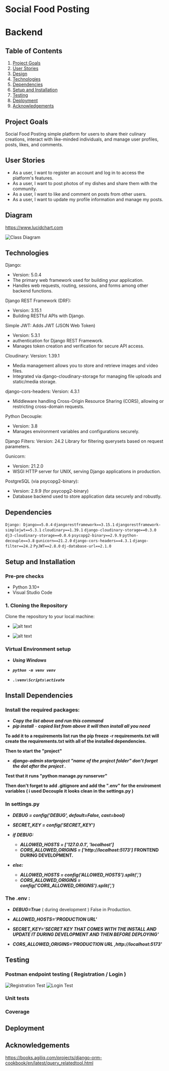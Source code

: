 # Social Food Posting

# Backend

## Table of Contents

1. [Project Goals](#project-goals)
2. [User Stories](#user-stories)
3. [Design](#design)
4. [Technologies](#technologies)
5. [Dependencies](#dependencies)
6. [Setup and Installation](#setup-and-installation)
7. [Testing](#testing)
8. [Deployment](#deployment)
9. [Acknowledgements](#Acknowledgements)

## Project Goals

Social Food Posting simple platform for users to share their culinary creations, interact with like-minded individuals, and manage user profiles, posts, likes, and comments. 

## User Stories

- As a user, I want to register an account and log in to access the platform's features.
- As a user, I want to post photos of my dishes and share them with the community.
- As a user, I want to like and comment on posts from other users.
- As a user, I want to update my profile information and manage my posts.

## Diagram

https://www.lucidchart.com

![Class Diagram](<testingmd/images/Screenshot 2024-05-01 130937.png>)


## Technologies

Django: 
- Version: 5.0.4
- The primary web framework used for building your application.
- Handles web requests, routing, sessions, and forms among other backend functions.


Django REST Framework (DRF):
- Version: 3.15.1
- Building RESTful APIs with Django.


Simple JWT: Adds JWT (JSON Web Token) 
- Version: 5.3.1
- authentication for Django REST Framework.
- Manages token creation and verification for secure API access.


Cloudinary: 
Version: 1.39.1
- Media management allows you to store and retrieve images and video files.
- Integrated via django-cloudinary-storage for managing file uploads and static/media storage.


django-cors-headers: 
Version: 4.3.1
- Middleware handling Cross-Origin Resource Sharing (CORS), allowing or restricting cross-domain requests.


Python Decouple: 
- Version: 3.8
- Manages environment variables and configurations securely.


Django Filters: 
Version: 24.2
Library for filtering querysets based on request parameters.

Gunicorn: 
- Version: 21.2.0
- WSGI HTTP server for UNIX, serving Django applications in production.


PostgreSQL (via psycopg2-binary): 
- Version: 2.9.9 (for psycopg2-binary)
- Database backend used to store application data securely and robustly.


## Dependencies

`Django: Django==5.0.4`
`djangorestframework==3.15.1`
`djangorestframework-simplejwt==5.3.1`
`cloudinary==1.39.1`
`django-cloudinary-storage==0.3.0`
`dj3-cloudinary-storage==0.0.6`
`psycopg2-binary==2.9.9`
`python-decouple==3.8`
`gunicorn==21.2.0`
`django-cors-headers==4.3.1`
`django-filter==24.2`
`PyJWT==2.8.0`
`dj-database-url==2.1.0 `


## Setup and Installation

### Pre-pre checks 
- Python 3.10+
- Visual Studio Code

### 1. Cloning the Repository
Clone the repository to your local machine:
- ![alt text](<testingmd/images/Screenshot 2024-05-01 134745.png>)

- ![alt text](<testingmd/images/Screenshot 2024-05-01 134752.png>)

### Virtual Environment setup 
- ***Using Windows***

- ***`python -m venv venv`***
- ***`.\venv\Scripts\activate`***

## Install Dependencies

### Install the required packages:

- ***Copy the list above and run this command***
- ***pip install*** - ***copied list from above it will then install all you need*** 

**To add it to a requirements list run the pip freeze -r requirements.txt will create the requirements.txt with all of the installed dependencies.** 

**Then to start the "project"**

- ***django-admin startproject "name of the project folder" don't forget the dot after the project .***

**Test that it runs "python manage.py runserver"**

**Then don't forget to add .gitignore and add the ".env" for the enviroment variables ( i used Decouple it looks clean in the settings.py )**


### In settings.py 

- ***DEBUG = config('DEBUG', default=False, cast=bool)***

- ***SECRET_KEY = config('SECRET_KEY')***

- ***if DEBUG:***
  -  ***ALLOWED_HOSTS = ['127.0.0.1', 'localhost']***
  -  ***CORS_ALLOWED_ORIGINS = ['http://localhost:5173']*** **FRONTEND DURING DEVELOPMENT.**
- ***else:***
  - ***ALLOWED_HOSTS = config('ALLOWED_HOSTS').split(',')***
  -  ***CORS_ALLOWED_ORIGINS = config('CORS_ALLOWED_ORIGINS').split(',')***


### The .env : 

- ***DEBUG=True*** ( during development ) False in Production.

- ***ALLOWED_HOSTS='PRODUCTION URL'***

- ***SECRET_KEY='SECRET KEY THAT COMES WITH THE INSTALL AND UPDATE IT DURING DEVELOPMENT AND THEN BEFORE DEPLOYING'*** 

- ***CORS_ALLOWED_ORIGINS='PRODUCTION URL ,http://localhost:5173'***


## Testing

### Postman endpoint testing ( Registration / Login  )

![Registration Test](<testingmd/images/Screenshot 2024-05-01 113635.png>)
![Login Test](<testingmd/images/Screenshot 2024-05-01 113722.png>)

### Unit tests 

### Coverage

## Deployment



## Acknowledgements

https://books.agiliq.com/projects/django-orm-cookbook/en/latest/query_relatedtool.html
